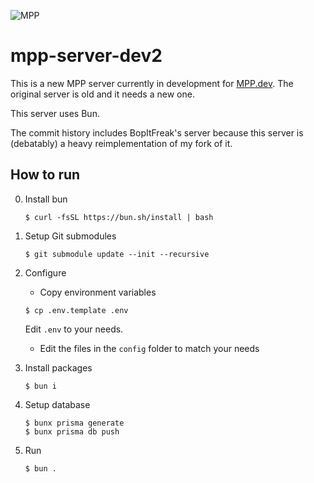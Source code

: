 ![MPP](https://github.com/multiplayerpiano/mpp-frontend-v1/blob/master/static/128-piano.png?raw=true)

# mpp-server-dev2

This is a new MPP server currently in development for [MPP.dev](https://www.multiplayerpiano.dev). The original server is old and it needs a new one.

This server uses Bun.

The commit history includes BopItFreak's server because this server is (debatably) a heavy reimplementation of my fork of it.

## How to run

0. Install bun

    ```
    $ curl -fsSL https://bun.sh/install | bash
    ```

1. Setup Git submodules

    ```
    $ git submodule update --init --recursive
    ```

2. Configure

    - Copy environment variables

    ```
    $ cp .env.template .env
    ```

    Edit `.env` to your needs.

    - Edit the files in the `config` folder to match your needs

3. Install packages

    ```
    $ bun i
    ```

4. Setup database

    ```
    $ bunx prisma generate
    $ bunx prisma db push
    ```

5. Run

    ```
    $ bun .
    ```
